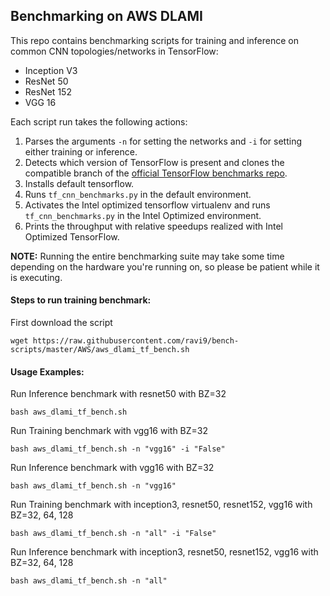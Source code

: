 ## Benchmarking on AWS DLAMI

This repo contains benchmarking scripts for training and inference on common CNN topologies/networks in TensorFlow: 

* Inception V3
* ResNet 50
* ResNet 152
* VGG 16

Each script run takes the following actions:

1. Parses the arguments `-n` for setting the networks and `-i` for setting either training or inference. 
2. Detects which version of TensorFlow is present and clones the compatible branch of the [official TensorFlow benchmarks repo](https://github.com/tensorflow/benchmarks).
3. Installs default tensorflow.
4. Runs `tf_cnn_benchmarks.py` in the default environment.
5. Activates the Intel optimized tensorflow virtualenv and runs `tf_cnn_benchmarks.py` in the Intel Optimized environment.
6. Prints the throughput with relative speedups realized with Intel Optimized TensorFlow.

**NOTE:** Running the entire benchmarking suite may take some time depending on the hardware you're running on, so please be patient while it is executing.


#### Steps to run training benchmark:

First download the script
```
wget https://raw.githubusercontent.com/ravi9/bench-scripts/master/AWS/aws_dlami_tf_bench.sh

```
#### Usage Examples:
Run Inference benchmark with resnet50 with BZ=32
```
bash aws_dlami_tf_bench.sh
```

Run Training benchmark with vgg16 with BZ=32
```
bash aws_dlami_tf_bench.sh -n "vgg16" -i "False"
```

Run Inference benchmark with vgg16 with BZ=32
```
bash aws_dlami_tf_bench.sh -n "vgg16"
```

Run Training benchmark with inception3, resnet50, resnet152, vgg16 with BZ=32, 64, 128
```
bash aws_dlami_tf_bench.sh -n "all" -i "False"
```

Run Inference benchmark with inception3, resnet50, resnet152, vgg16 with BZ=32, 64, 128
```
bash aws_dlami_tf_bench.sh -n "all"
```


